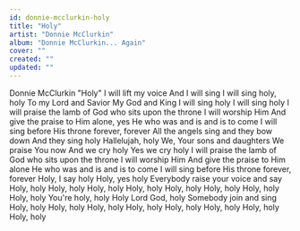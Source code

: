 ```yaml
---
id: donnie-mcclurkin-holy
title: "Holy"
artist: "Donnie McClurkin"
album: "Donnie McClurkin... Again"
cover: ""
created: ""
updated: ""
---
```


Donnie McClurkin
"Holy"
I will lift my voice
And I will sing
I will sing holy, holy
To my Lord and Savior
My God and King
I will sing holy
I will sing holy
I will praise the lamb of
God who sits upon the throne
I will worship Him
And give the praise to Him alone, yes
He who was and is and is to come
I will sing before His throne forever, forever
All the angels sing and they bow down
And they sing holy
Hallelujah, holy
We, Your sons and daughters
We praise You now
And we cry holy
Yes we cry holy
I will praise the lamb of
God who sits upon the throne
I will worship Him
And give the praise to Him alone
He who was and is and is to come
I will sing before His throne forever, forever
Holy, I say holy
Holy, yes holy
Everybody raise your voice and say
Holy, holy
Holy, holy
Holy, holy
Holy, holy
Holy, holy
Holy, holy
Holy, holy
Holy, holy
You're holy, holy
Holy Lord God, holy
Somebody join and sing
Holy, holy
Holy, holy
Holy, holy
Holy, holy
Holy, holy
Holy, holy
Holy, holy
Holy, holy